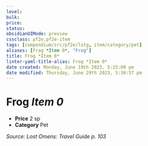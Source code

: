 ```yaml
---
level:
bulk:
price:
status:
obsidianUIMode: preview
cssclass: pf2e,pf2e-item
tags: [compendium/src/pf2e/lotg, item/category/pet]
aliases: [Frog *Item 0*, "Frog"]
title: Frog *Item 0*
linter-yaml-title-alias: Frog *Item 0*
date created: Monday, June 19th 2023, 5:15:09 pm
date modified: Thursday, June 29th 2023, 5:30:57 pm
---
```


# Frog *Item 0*

- **Price** 2 sp
- **Category** Pet

*Source: Lost Omens: Travel Guide p. 103*
